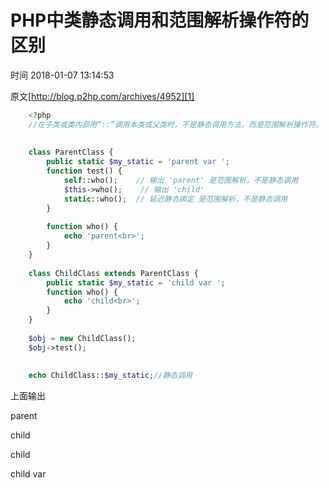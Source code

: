 # PHP中类静态调用和范围解析操作符的区别

 时间 2018-01-07 13:14:53  

原文[http://blog.p2hp.com/archives/4952][1]

```php
    <?php
    //在子类或类内部用“::”调用本类或父类时，不是静态调用方法，而是范围解析操作符。
    
    
    class ParentClass {
        public static $my_static = 'parent var ';
        function test() {
            self::who();    // 输出 'parent' 是范围解析，不是静态调用
            $this->who();    // 输出 'child'
            static::who();  // 延迟静态绑定 是范围解析，不是静态调用
        }
    
        function who() {
            echo 'parent<br>';
        }
    }
    
    class ChildClass extends ParentClass {
        public static $my_static = 'child var ';
        function who() {
            echo 'child<br>';
        }
    }
    
    $obj = new ChildClass();
    $obj->test();
    
    
    echo ChildClass::$my_static;//静态调用
```
上面输出

parent

child

child

child var

[1]: http://blog.p2hp.com/archives/4952